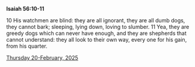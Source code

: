 **Isaiah 56:10-11**

10 His watchmen are blind: they are all ignorant, they are all dumb dogs, they cannot bark; sleeping, lying down, loving to slumber. 11 Yea, they are greedy dogs which can never have enough, and they are shepherds that cannot understand: they all look to their own way, every one for his gain, from his quarter.

[Thursday 20-February, 2025](https://getbible.net/kjv/Isaiah/56/10-11)
